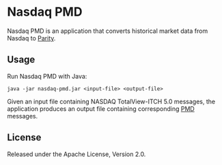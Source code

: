 Nasdaq PMD
==========

Nasdaq PMD is an application that converts historical market data from Nasdaq
to [Parity][].

  [Parity]: https://github.com/paritytrading/parity


Usage
-----

Run Nasdaq PMD with Java:

    java -jar nasdaq-pmd.jar <input-file> <output-file>

Given an input file containing NASDAQ TotalView-ITCH 5.0 messages, the
application produces an output file containing corresponding [PMD][] messages.

  [PMD]: https://github.com/paritytrading/parity/tree/master/parity-net/doc/PMD.md


License
-------

Released under the Apache License, Version 2.0.
